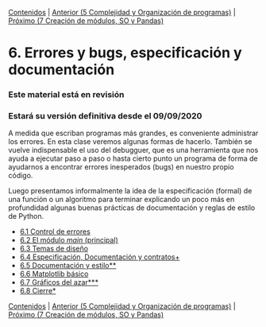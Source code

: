 [Contenidos](../Contenidos.md) \| [Anterior (5 Complejidad y Organización de programas)](../05_Organización_y_Complejidad/00_Resumen.md) \| [Próximo (7 Creación de módulos, SO y Pandas)](../07_Modulos_Pandas_SO/00_Resumen.md)

# 6. Errores y bugs, especificación y documentación
### **Este material está en revisión**
### Estará su versión definitiva desde el 09/09/2020

A medida que escriban programas más grandes, es conveniente administrar los errores. En esta clase veremos algunas formas de hacerlo. También se vuelve indispensable el uso del debugguer, que es una herramienta que nos ayuda a ejecutar paso a paso o hasta cierto punto un programa de forma de ayudarnos a encontrar errores inesperados (bugs) en nuestro propio código.

Luego presentamos informalmente la idea de la especificación (formal) de una función o un algoritmo para terminar explicando un poco más en profundidad algunas buenas prácticas de documentación y reglas de estilo de Python.







* [6.1 Control de errores](01_Excepciones.md)
* [6.2 El módulo *main* (principal)](02_305Main_module.md)
* [6.3 Temas de diseño](03_306Design_discussion.md)
* [6.4 Especificación, Documentación y contratos+](04_Especificación.md)
* [6.5 Documentación y estilo**](05_Documentar_y_Estilo.md)
* [6.6 Matplotlib básico](06_matplotlib_basico.md)
* [6.7 Gráficos del azar***](07_gráficos_del_azar.md)
* [6.8 Cierre*](08_Cierre.md)


[Contenidos](../Contenidos.md) \| [Anterior (5 Complejidad y Organización de programas)](../05_Organización_y_Complejidad/00_Resumen.md) \| [Próximo (7 Creación de módulos, SO y Pandas)](../07_Modulos_Pandas_SO/00_Resumen.md)
